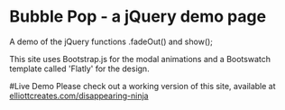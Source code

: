 # Bubble Pop - a jQuery demo page
A demo of the jQuery functions .fadeOut() and show();

This site uses Bootstrap.js for the modal animations and a Bootswatch template called 'Flatly' for the design.

#Live Demo
Please check out a working version of this site, available at <a href="http://elliottcreates.com/disappearing-ninja">elliottcreates.com/disappearing-ninja</a>
